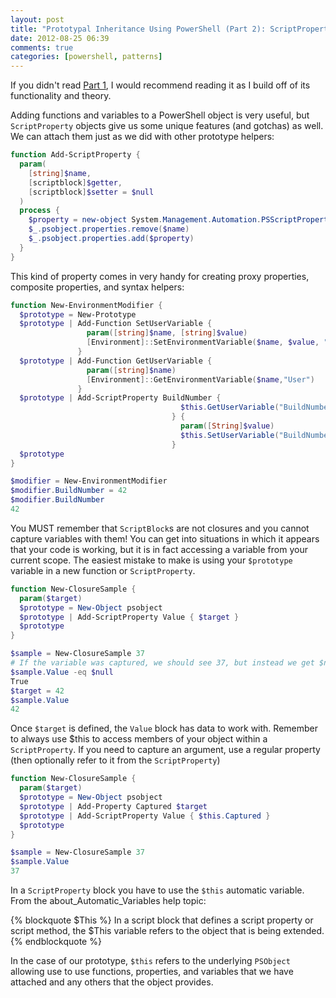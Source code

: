 ```yaml
---
layout: post
title: "Prototypal Inheritance Using PowerShell (Part 2): ScriptProperties"
date: 2012-08-25 06:39
comments: true
categories: [powershell, patterns]
---
```

If you didn't read [Part 1][], I would recommend reading it as I build off of its functionality and theory.

Adding functions and variables to a PowerShell object is very useful, but `ScriptProperty` objects give us some unique features (and gotchas) as well. We can attach them just as we did with other prototype helpers:

``` ps1
function Add-ScriptProperty {
  param(
    [string]$name, 
    [scriptblock]$getter,
    [scriptblock]$setter = $null
  )
  process {
    $property = new-object System.Management.Automation.PSScriptProperty "$name", $getter, $setter
    $_.psobject.properties.remove($name)
    $_.psobject.properties.add($property)
  }
}
```

This kind of property comes in very handy for creating proxy properties, composite properties, and syntax helpers:

``` ps1
function New-EnvironmentModifier {
  $prototype = New-Prototype
  $prototype | Add-Function SetUserVariable {
                 param([string]$name, [string]$value)
                 [Environment]::SetEnvironmentVariable($name, $value, "User")
               }
  $prototype | Add-Function GetUserVariable {
                 param([string]$name)
                 [Environment]::GetEnvironmentVariable($name,"User")
               }
  $prototype | Add-ScriptProperty BuildNumber {
                                      $this.GetUserVariable("BuildNumber")
                                    } {
                                      param([String]$value)
                                      $this.SetUserVariable("BuildNumber", $value)
                                    }
  $prototype
}

$modifier = New-EnvironmentModifier
$modifier.BuildNumber = 42
$modifier.BuildNumber
42
```

You MUST remember that `ScriptBlock`s are not closures and you cannot capture variables with them! You can get into situations in which it appears that your code is working, but it is in fact accessing a variable from your current scope. The easiest mistake to make is using your `$prototype` variable in a new function or `ScriptProperty`.

``` ps1
function New-ClosureSample {
  param($target)
  $prototype = New-Object psobject
  $prototype | Add-ScriptProperty Value { $target }
  $prototype
}

$sample = New-ClosureSample 37
# If the variable was captured, we should see 37, but instead we get $null
$sample.Value -eq $null
True
$target = 42
$sample.Value
42
```

Once `$target` is defined, the `Value` block has data to work with. Remember to always use $this to access members of your object within a `ScriptProperty`. If you need to capture an argument, use a regular property (then optionally refer to it from the `ScriptProperty`)

``` ps1
function New-ClosureSample {
  param($target)
  $prototype = New-Object psobject
  $prototype | Add-Property Captured $target
  $prototype | Add-ScriptProperty Value { $this.Captured }
  $prototype
}

$sample = New-ClosureSample 37
$sample.Value 
37
```

In a `ScriptProperty` block you have to use the `$this` automatic variable. From the about_Automatic_Variables help topic:

{% blockquote $This %}
In a script block that defines a script property or script method, the $This variable refers to the object that is being extended.
{% endblockquote %}

In the case of our prototype, `$this` refers to the underlying `PSObject` allowing use to use functions, properties, and variables that we have attached and any others that the object provides. 

  [Part 1]: /2012/08/prototypal-inheritance-using-powershell